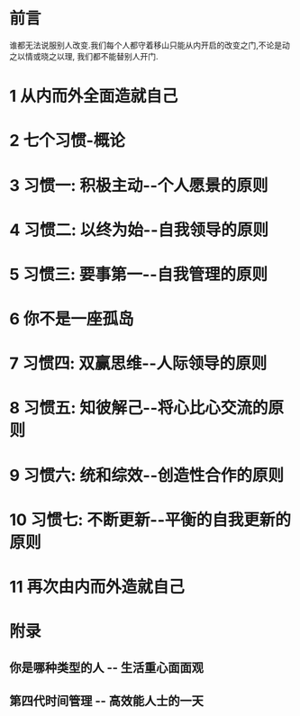 # 前言

谁都无法说服别人改变.我们每个人都守着移山只能从内开启的改变之门,不论是动之以情或晓之以理, 我们都不能替别人开门.




# 1 从内而外全面造就自己

# 2 七个习惯-概论

# 3 习惯一: 积极主动--个人愿景的原则

# 4 习惯二: 以终为始--自我领导的原则

# 5 习惯三: 要事第一--自我管理的原则

# 6 你不是一座孤岛

# 7 习惯四: 双赢思维--人际领导的原则

# 8 习惯五: 知彼解己--将心比心交流的原则

# 9 习惯六: 统和综效--创造性合作的原则

# 10 习惯七: 不断更新--平衡的自我更新的原则

# 11 再次由内而外造就自己

# 附录

## 你是哪种类型的人 -- 生活重心面面观

## 第四代时间管理 -- 高效能人士的一天

